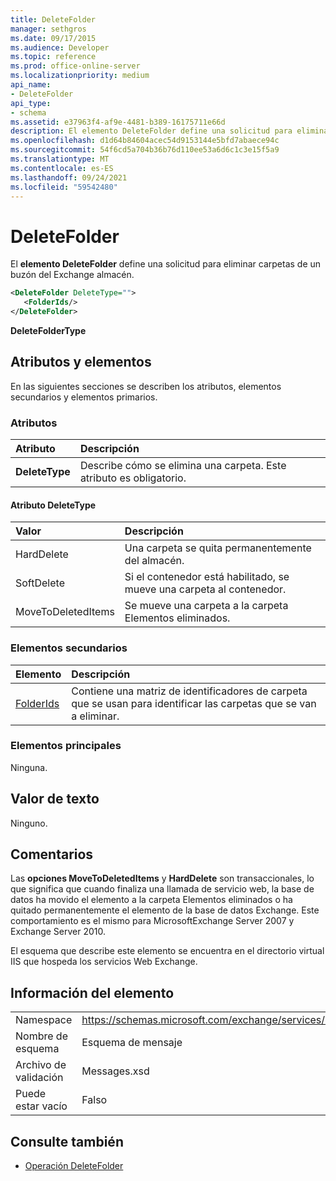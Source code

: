 ```yaml
---
title: DeleteFolder
manager: sethgros
ms.date: 09/17/2015
ms.audience: Developer
ms.topic: reference
ms.prod: office-online-server
ms.localizationpriority: medium
api_name:
- DeleteFolder
api_type:
- schema
ms.assetid: e37963f4-af9e-4481-b389-16175711e66d
description: El elemento DeleteFolder define una solicitud para eliminar carpetas de un buzón del Exchange almacén.
ms.openlocfilehash: d1d64b84604acec54d9153144e5bfd7abaece94c
ms.sourcegitcommit: 54f6cd5a704b36b76d110ee53a6d6c1c3e15f5a9
ms.translationtype: MT
ms.contentlocale: es-ES
ms.lasthandoff: 09/24/2021
ms.locfileid: "59542480"
---
```

# <a name="deletefolder"></a>DeleteFolder

El **elemento DeleteFolder** define una solicitud para eliminar carpetas de un buzón del Exchange almacén. 
  
```XML
<DeleteFolder DeleteType="">
   <FolderIds/>
</DeleteFolder>
```

 **DeleteFolderType**
## <a name="attributes-and-elements"></a>Atributos y elementos

En las siguientes secciones se describen los atributos, elementos secundarios y elementos primarios.
  
### <a name="attributes"></a>Atributos

|**Atributo**|**Descripción**|
|:-----|:-----|
|**DeleteType** <br/> |Describe cómo se elimina una carpeta. Este atributo es obligatorio.  <br/> |
   
#### <a name="deletetype-attribute"></a>Atributo DeleteType

|**Valor**|**Descripción**|
|:-----|:-----|
|HardDelete  <br/> |Una carpeta se quita permanentemente del almacén.  <br/> |
|SoftDelete  <br/> |Si el contenedor está habilitado, se mueve una carpeta al contenedor.  <br/> |
|MoveToDeletedItems  <br/> |Se mueve una carpeta a la carpeta Elementos eliminados.  <br/> |
   
### <a name="child-elements"></a>Elementos secundarios

|**Elemento**|**Descripción**|
|:-----|:-----|
|[FolderIds](folderids.md) <br/> |Contiene una matriz de identificadores de carpeta que se usan para identificar las carpetas que se van a eliminar.  <br/> |
   
### <a name="parent-elements"></a>Elementos principales

Ninguna.
  
## <a name="text-value"></a>Valor de texto

Ninguno.
  
## <a name="remarks"></a>Comentarios

Las **opciones MoveToDeletedItems** y **HardDelete** son transaccionales, lo que significa que cuando finaliza una llamada de servicio web, la base de datos ha movido el elemento a la carpeta Elementos eliminados o ha quitado permanentemente el elemento de la base de datos Exchange. Este comportamiento es el mismo para MicrosoftExchange Server 2007 y Exchange Server 2010. 
  
El esquema que describe este elemento se encuentra en el directorio virtual IIS que hospeda los servicios Web Exchange.
  
## <a name="element-information"></a>Información del elemento

|||
|:-----|:-----|
|Namespace  <br/> |https://schemas.microsoft.com/exchange/services/2006/messages  <br/> |
|Nombre de esquema  <br/> |Esquema de mensaje  <br/> |
|Archivo de validación  <br/> |Messages.xsd  <br/> |
|Puede estar vacío  <br/> |Falso  <br/> |
   
## <a name="see-also"></a>Consulte también

- [Operación DeleteFolder](deletefolder-operation.md)

